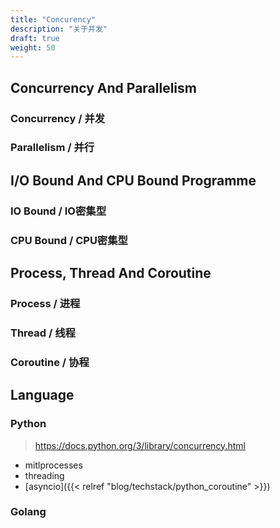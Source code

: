 ```yaml
---
title: "Concurency"
description: "关于并发"
draft: true
weight: 50
---
```


## Concurrency And Parallelism

### Concurrency / 并发

### Parallelism / 并行

## I/O Bound And CPU Bound Programme

### IO Bound / IO密集型

### CPU Bound / CPU密集型

## Process, Thread And Coroutine

### Process / 进程

### Thread / 线程

### Coroutine / 协程

## Language

### Python

> https://docs.python.org/3/library/concurrency.html

- mitlprocesses
- threading
- [asyncio]({{< relref "blog/techstack/python_coroutine" >}})

### Golang
